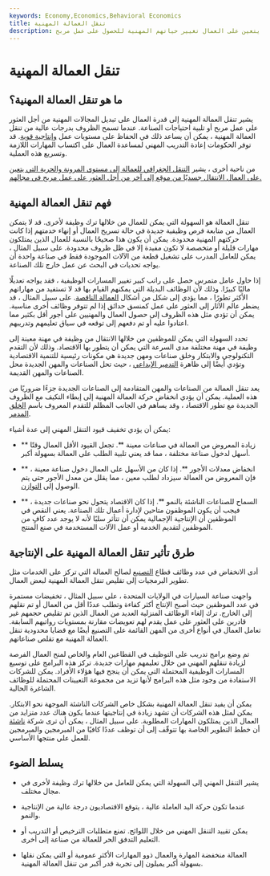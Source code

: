 ```yaml
---
keywords: Economy,Economics,Behavioral Economics
title: تنقل العمالة المهنية
description: تنقل العمالة المهنية هو مقياس للفرص التي يتعين على العمال تغيير حياتهم المهنية للحصول على عمل مربح.
---
```


# تنقل العمالة المهنية
## ما هو تنقل العمالة المهنية؟

يشير تنقل العمالة المهنية إلى قدرة العمال على تبديل المجالات المهنية من أجل العثور على عمل مربح أو تلبية احتياجات الصناعة. عندما تسمح الظروف بدرجات عالية من تنقل العمالة المهنية ، يمكن أن يساعد ذلك في الحفاظ على مستويات عمل [وإنتاجية قوية](/productivity). قد توفر الحكومات إعادة التدريب المهني لمساعدة العمال على اكتساب المهارات اللازمة وتسريع هذه العملية.

من ناحية أخرى ، يشير [التنقل الجغرافي للعمالة إلى مستوى المرونة والحرية التي يتعين على العمال الانتقال جسديًا من موقع إلى آخر من أجل العثور على عمل مربح في مجالهم.](/geographical-mobility-of-labor)

## فهم تنقل العمالة المهنية

تنقل العمالة هو السهولة التي يمكن للعمال من خلالها ترك وظيفة لأخرى. قد لا يتمكن العمال من متابعة فرص وظيفية جديدة في حالة تسريح العمال أو إنهاء خدمتهم إذا كانت حركتهم المهنية محدودة. يمكن أن يكون هذا صحيحًا بالنسبة للعمال الذين يمتلكون مهارات قليلة أو متخصصة لا تكون مفيدة إلا في ظل ظروف محدودة. على سبيل المثال ، يمكن للعامل المدرب على تشغيل قطعة من الآلات الموجودة فقط في صناعة واحدة أن يواجه تحديات في البحث عن عمل خارج تلك الصناعة.

إذا حاول عامل متمرس حصل على راتب كبير تغيير المسارات الوظيفية ، فقد يواجه تعديلًا ماليًا كبيرًا. وذلك لأن الوظائف البديلة التي يمكنهم القيام بها قد لا تستفيد من مهاراتهم الأكثر تطورًا ، مما يؤدي إلى شكل من أشكال [العمالة الناقصة](/underemployment). على سبيل المثال ، قد يضطر عالم الآثار إلى العثور على عمل كمنسق حدائق إذا لم تتوفر وظائف أخرى مناسبة. يمكن أن تؤدي مثل هذه الظروف إلى حصول العمال والمهنيين على أجور أقل بكثير مما اعتادوا عليه أو تم دفعهم إلى توقعه في سياق تعليمهم وتدريبهم.

تحدد السهولة التي يمكن للموظفين من خلالها الانتقال من وظيفة في مهنة معينة إلى وظيفة في مهنة مختلفة مدى السرعة التي يمكن أن يتطور بها الاقتصاد. وذلك لأن التقدم التكنولوجي والابتكار وخلق صناعات ومهن جديدة هي مكونات رئيسية للتنمية الاقتصادية وتؤدي أيضًا إلى ظاهرة [التدمير الإبداعي](/creativedestruction) ، حيث تحل الصناعات والمهن الجديدة محل الصناعات والمهن القديمة.

يعد تنقل العمالة من الصناعات والمهن المتقادمة إلى الصناعات الجديدة جزءًا ضروريًا من هذه العملية. يمكن أن يؤدي انخفاض حركة العمالة المهنية إلى إبطاء التكيف مع الظروف الجديدة مع تطور الاقتصاد ، وقد يساهم في الجانب المظلم للتقدم المعروف باسم [الخلق المدمر](/destructive-creation).

يمكن أن يؤدي تخفيف قيود التنقل المهني إلى عدة أشياء:

- ** زيادة المعروض من العمالة في صناعات معينة **. تجعل القيود الأقل العمال وقتًا أسهل لدخول صناعة مختلفة ، مما قد يعني تلبية الطلب على العمالة بسهولة أكبر.

- ** انخفاض معدلات الأجور **. إذا كان من الأسهل على العمال دخول صناعة معينة ، فإن المعروض من العمالة سيزداد لطلب معين ، مما يقلل من معدل الأجور حتى يتم الوصول إلى [التوازن](/equilibrium).

- ** السماح للصناعات الناشئة بالنمو **. إذا كان الاقتصاد يتحول نحو صناعات جديدة ، فيجب أن يكون الموظفون متاحين لإدارة أعمال تلك الصناعة. يعني النقص في الموظفين أن الإنتاجية الإجمالية يمكن أن تتأثر سلبًا لأنه لا يوجد عدد كافٍ من الموظفين لتقديم الخدمة أو عمل الآلات المستخدمة في صنع المنتج.

## طرق تأثير تنقل العمالة المهنية على الإنتاجية

أدى الانخفاض في عدد وظائف قطاع [التصنيع](/manufacturing) لصالح العمالة التي تركز على الخدمات مثل تطوير البرمجيات إلى تقليص تنقل العمالة المهنية لبعض العمال.

واجهت صناعة السيارات في الولايات المتحدة ، على سبيل المثال ، تخفيضات مستمرة في عدد الموظفين حيث أصبح الإنتاج أكثر كفاءة وتطلب عددًا أقل من العمال أو تم نقلهم إلى الخارج. ترك إلغاء الوظائف المنزلية العديد من العمال الذين تم تقليص حجمهم غير قادرين على العثور على عمل يقدم لهم تعويضات مقارنة بمستويات رواتبهم السابقة. تعامل العمال في أنواع أخرى من المهن القائمة على التصنيع أيضًا مع قضايا محدودية تنقل العمالة المهنية مع تقلص صناعاتهم.

تم وضع برامج تدريب على التوظيف في القطاعين العام والخاص لمنح العمال الفرصة لزيادة تنقلهم المهني من خلال تعليمهم مهارات جديدة. تركز هذه البرامج على توسيع المسارات الوظيفية المحتملة التي يمكن أن ينجح فيها هؤلاء الأفراد. يمكن للشركات الاستفادة من وجود مثل هذه البرامج لأنها تزيد من مجموعة التعيينات المحتملة للوظائف الشاغرة الحالية.

يمكن أن يفيد تنقل العمالة المهنية بشكل خاص الشركات الناشئة الموجهة نحو الابتكار. يمكن لمثل هذه الشركات أن تشهد زيادة في إنتاجيتها عندما يكون هناك عدد متزايد من العمال الذين يمتلكون المهارات المطلوبة. على سبيل المثال ، يمكن أن ترى شركة [ناشئة](/startup) أن خطط التطوير الخاصة بها تتوقّف إلى أن توظف عددًا كافيًا من المبرمجين والمبرمجين للعمل على منتجها الأساسي.

## يسلط الضوء

- يشير التنقل المهني إلى السهولة التي يمكن للعامل من خلالها ترك وظيفة لأخرى في مجال مختلف.

- عندما تكون حركة اليد العاملة عالية ، يتوقع الاقتصاديون درجة عالية من الإنتاجية والنمو.

- يمكن تقييد التنقل المهني من خلال اللوائح. تمنع متطلبات الترخيص أو التدريب أو التعليم التدفق الحر للعمالة من صناعة إلى أخرى.

- العمالة منخفضة المهارة والعمال ذوو المهارات الأكثر عمومية أو التي يمكن نقلها بسهولة أكبر يميلون إلى تجربة قدر أكبر من تنقل العمالة المهنية.

